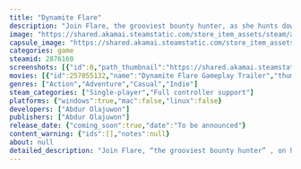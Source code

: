 ```yaml
---
title: "Dynamite Flare"
description: "Join Flare, the grooviest bounty hunter, as she hunts down dangerous criminals for fame and fortune in this stylish 2D beat 'em up. Inspired by the 'golden age' with a twist, brace yourself for a neon-soaked underworld where every fiery move propels Flare toward her dream palace in the stars!"
image: "https://shared.akamai.steamstatic.com/store_item_assets/steam/apps/2876160/header.jpg?t=1726353289"
capsule_image: "https://shared.akamai.steamstatic.com/store_item_assets/steam/apps/2876160/capsule_231x87.jpg?t=1726353289"
categories: game
steamid: 2876160
screenshots: [{"id":0,"path_thumbnail":"https://shared.akamai.steamstatic.com/store_item_assets/steam/apps/2876160/ss_8bb962cd2edd69cb1d2bef2aedc19de55f06920f.600x338.jpg?t=1726353289","path_full":"https://shared.akamai.steamstatic.com/store_item_assets/steam/apps/2876160/ss_8bb962cd2edd69cb1d2bef2aedc19de55f06920f.1920x1080.jpg?t=1726353289"},{"id":1,"path_thumbnail":"https://shared.akamai.steamstatic.com/store_item_assets/steam/apps/2876160/ss_da52ddd9ff03b24344cd39b739dd7b3ac2513f91.600x338.jpg?t=1726353289","path_full":"https://shared.akamai.steamstatic.com/store_item_assets/steam/apps/2876160/ss_da52ddd9ff03b24344cd39b739dd7b3ac2513f91.1920x1080.jpg?t=1726353289"},{"id":2,"path_thumbnail":"https://shared.akamai.steamstatic.com/store_item_assets/steam/apps/2876160/ss_9790fba865f30c844bfbab25e3e1ef6ef8bd01a2.600x338.jpg?t=1726353289","path_full":"https://shared.akamai.steamstatic.com/store_item_assets/steam/apps/2876160/ss_9790fba865f30c844bfbab25e3e1ef6ef8bd01a2.1920x1080.jpg?t=1726353289"},{"id":3,"path_thumbnail":"https://shared.akamai.steamstatic.com/store_item_assets/steam/apps/2876160/ss_b7eae8da17de9e3782a712c5c1cea5572c6c72ae.600x338.jpg?t=1726353289","path_full":"https://shared.akamai.steamstatic.com/store_item_assets/steam/apps/2876160/ss_b7eae8da17de9e3782a712c5c1cea5572c6c72ae.1920x1080.jpg?t=1726353289"},{"id":4,"path_thumbnail":"https://shared.akamai.steamstatic.com/store_item_assets/steam/apps/2876160/ss_41f2739f668ad863d0c53f267604c5478514af0b.600x338.jpg?t=1726353289","path_full":"https://shared.akamai.steamstatic.com/store_item_assets/steam/apps/2876160/ss_41f2739f668ad863d0c53f267604c5478514af0b.1920x1080.jpg?t=1726353289"}]
movies: [{"id":257055132,"name":"Dynamite Flare Gameplay Trailer","thumbnail":"https://shared.akamai.steamstatic.com/store_item_assets/steam/apps/257055132/movie.293x165.jpg?t=1726353229","webm":{"480":"http://video.akamai.steamstatic.com/store_trailers/257055132/movie480_vp9.webm?t=1726353229","max":"http://video.akamai.steamstatic.com/store_trailers/257055132/movie_max_vp9.webm?t=1726353229"},"mp4":{"480":"http://video.akamai.steamstatic.com/store_trailers/257055132/movie480.mp4?t=1726353229","max":"http://video.akamai.steamstatic.com/store_trailers/257055132/movie_max.mp4?t=1726353229"},"highlight":true}]
genres: ["Action","Adventure","Casual","Indie"]
steam_categories: ["Single-player","Full controller support"]
platforms: {"windows":true,"mac":false,"linux":false}
developers: ["Abdur Olajuwon"]
publishers: ["Abdur Olajuwon"]
release_date: {"coming_soon":true,"date":"To be announced"}
content_warning: {"ids":[],"notes":null}
about: null
detailed_description: "Join Flare, “the grooviest bounty hunter” , on her quest to snag her mansion of her dreams. But there's one catch: she'll have to hunt down the most notorious criminals to make it happen!<br />\r\n<br />\r\nFeatures:<br />\r\n<br />\r\n- Run, Kick, and Burn: Fight through 7 fast paced levels packed with high-octane action!<br />\r\n- Hand-Drawn Visuals: Immerse yourself in a world straight out of your favorite Saturday morning cartoons(Looney Tunes, Ren and Stimpy,etc), brought to life with stunning hand-drawn visuals.<br />\r\n- Crazy Moves: Unleash an arsenal of  moves to scorch your enemies into oblivion. From fiery kicks to explosive fireballs, Flare's got the moves to light up the battlefield!<br />\r\n- Insane Boss Fights: Prepare to go toe-to-toe with larger-than-life bosses who will stop at nothing to thwart Flare's mission.<br />\r\n- And Much, Much More: Discover hidden secrets, power-ups,  mini games and embark on a wild quest for fame and fortune filled with surprises at every turn!<br />\r\n<br />\r\nGear up, get groovy, and get ready to turn up the heat in &quot;Dynamite Flare&quot;!"
---
```


